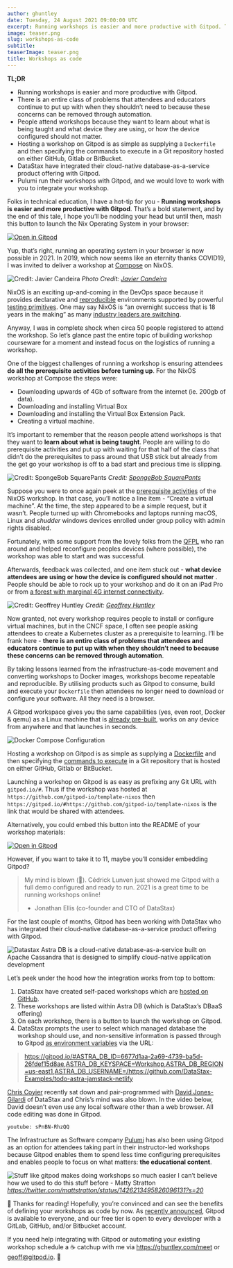 ```yaml
---
author: ghuntley
date: Tuesday, 24 August 2021 09:00:00 UTC
excerpt: Running workshops is easier and more productive with Gitpod. That’s a bold statement and by the end this tale I hope you’ll be nodding your head but until then mash this button to launch the Nix Operating System in your browser.
image: teaser.png
slug: workshops-as-code
subtitle:
teaserImage: teaser.png
title: Workshops as code
---
```


<script context="module">
  export const prerender = true;
</script>

**TL;DR**

- Running workshops is easier and more productive with Gitpod.
- There is an entire class of problems that attendees and educators continue to put up with when they shouldn’t need to because these concerns can be removed through automation.
- People attend workshops because they want to learn about what is being taught and what device they are using, or how the device configured should not matter.
- Hosting a workshop on Gitpod is as simple as supplying a `Dockerfile` and then specifying the commands to execute in a Git repository hosted on either GitHub, Gitlab or BitBucket.
- DataStax have integrated their cloud-native database-as-a-service product offering with Gitpod.
- Pulumi run their workshops with Gitpod, and we would love to work with you to integrate your workshop.

Folks in technical education, I have a hot-tip for you - **Running workshops is easier and more productive with Gitpod**. That’s a bold statement, and by the end of this tale, I hope you’ll be nodding your head but until then, mash this button to launch the Nix Operating System in your browser:

[![Open in Gitpod](https://gitpod.io/button/open-in-gitpod.svg)](https://gitpod.io/#https://github.com/gitpod-io/template-nixos)

Yup, that’s right, running an operating system in your browser is now possible in 2021. In 2019, which now seems like an eternity thanks COVID19, I was invited to deliver a workshop at [Compose](https://www.composeconference.org/2019-melbourne/speakers/#geoff-javier) on NixOS.

![Credit: Javier Candeira](../../../static/images/blog/workshops-as-code/nixos-compose-workshop.jpg)
_Photo Credit: [Javier Candeira](https://twitter.com/candeira)_

NixOS is an exciting up-and-coming in the DevOps space because it provides declarative and [reproducible](https://nix.dev/tutorials/declarative-and-reproducible-developer-environments#declarative-and-reproducible-developer-environments) environments supported by powerful [testing primitives](https://github.com/gitpod-io/template-nixos/blob/main/test.nix). One may say NixOS is “an overnight success that is 18 years in the making” as many [industry leaders are switching](https://twitter.com/mitchellh/status/1346136404682625024).

Anyway, I was in complete shock when circa 50 people registered to attend the workshop. So let’s glance past the entire topic of building workshop courseware for a moment and instead focus on the logistics of running a workshop.

One of the biggest challenges of running a workshop is ensuring attendees **do all the prerequisite activities before turning up**. For the NixOS workshop at Compose the steps were:

- Downloading upwards of 4Gb of software from the internet (ie. 200gb of data).
- Downloading and installing Virtual Box
- Downloading and installing the Virtual Box Extension Pack.
- Creating a virtual machine.

It’s important to remember that the reason people attend workshops is that they want to **learn about what is being taught**. People are willing to do prerequisite activities and put up with waiting for that half of the class that didn’t do the prerequisites to pass around that USB stick but already from the get go your workshop is off to a bad start and precious time is slipping.

![Credit: SpongeBob SquarePants](../../../static/images/blog/workshops-as-code/20mins-later.png)
_Credit: [SpongeBob SquarePants](https://en.wikipedia.org/wiki/SpongeBob_SquarePants)_

Suppose you were to once again peek at the [prerequisite activities](https://github.com/ghuntley/ghuntley/tree/trunk/workshops/nixos-workshop/modules/00-prerequisites) of the NixOS workshop. In that case, you’ll notice a line item - “Create a virtual machine”. At the time, the step appeared to be a simple request, but it wasn’t. People turned up with Chromebooks and laptops running macOS, Linux and _shudder_ windows devices enrolled under group policy with admin rights disabled.

Fortunately, with some support from the lovely folks from the [QFPL](https://qfpl.io/) who ran around and helped reconfigure peoples devices (where possible), the workshop was able to start and was successful.

Afterwards, feedback was collected, and one item stuck out - **what device attendees are using or how the device is configured should not matter** . People should be able to rock up to your workshop and do it on an iPad Pro or from [a forest with marginal 4G internet connectivity](https://news.ycombinator.com/item?id=26284635).

![Credit: Geoffrey Huntley](../../../static/images/blog/workshops-as-code/vanlife.jpg)
_Credit: [Geoffrey Huntley](https://ghuntley.com)_

Now granted, not every workshop requires people to install or configure virtual machines, but in the CNCF space, I often see people asking attendees to create a Kubernetes cluster as a prerequisite to learning. I’ll be frank here - **there is an entire class of problems that attendees and educators continue to put up with when they shouldn’t need to because these concerns can be removed through automation**.

By taking lessons learned from the infrastructure-as-code movement and converting workshops to Docker images, workshops become repeatable and reproducible. By utilising products such as Gitpod to consume, build and execute your `Dockerfile` then attendees no longer need to download or configure your software. All they need is a browser.

A Gitpod workspace gives you the same capabilities (yes, even root, Docker & qemu) as a Linux machine that is [already pre-built](/docs/prebuilds), works on any device from anywhere and that launches in seconds.

<!-- ![Credit: Geoffrey Huntley](../../../static/images/blog/workshops-as-code/teaser.jpg) -->

![Docker Compose Configuration](../../../static/images/blog/workshops-as-code/docker-compose.png)

Hosting a workshop on Gitpod is as simple as supplying a [Dockerfile](https://github.com/gitpod-io/template-nixos/blob/main/.gitpod.Dockerfile) and then specifying the [commands to execute](https://github.com/gitpod-io/template-nixos/blob/main/.gitpod.yml) in a Git repository that is hosted on either GitHub, Gitlab or BitBucket.

Launching a workshop on Gitpod is as easy as prefixing any Git URL with `gitpod.io/#`. Thus if the workshop was hosted at `https://github.com/gitpod-io/template-nixos` then `https://gitpod.io/#https://github.com/gitpod-io/template-nixos` is the link that would be shared with attendees.

Alternatively, you could embed this button into the README of your workshop materials:

[![Open in Gitpod](https://gitpod.io/button/open-in-gitpod.svg)](https://gitpod.io/#https://github.com/gitpod-io/template-nixos)

However, if you want to take it to 11, maybe you’ll consider embedding Gitpod?

> My mind is blown (🤯). Cédrick Lunven just showed me Gitpod with a full demo configured and ready to run. 2021 is a great time to be running workshops online!
>
> - Jonathan Ellis (co-founder and CTO of DataStax)

For the last couple of months, Gitpod has been working with DataStax who has integrated their cloud-native database-as-a-service product offering with Gitpod.

![Datastax Astra DB is a cloud-native database-as-a-service built on Apache Cassandra that is designed to simplify cloud-native application development](../../../static/images/blog/workshops-as-code/datastax.png)

Let’s peek under the hood how the integration works from top to bottom:

1. DataStax have created self-paced workshops which are [hosted on GitHub](https://github.com/DataStax-Academy?type=source).
1. These workshops are listed within Astra DB (which is DataStax’s DBaaS offering)
1. On each workshop, there is a button to launch the workshop on Gitpod.
1. DataStax prompts the user to select which managed database the workshop should use, and non-sensitive information is passed through to Gitpod [as environment variables](/docs/environment-variables#provide-env-vars-via-url) via the URL:

> https://gitpod.io/#ASTRA_DB_ID=6677d1aa-2a69-4739-ba5d-26fdef15d8ae,ASTRA_DB_KEYSPACE=Workshop,ASTRA_DB_REGION=us-east1,ASTRA_DB_USERNAME=/https://github.com/DataStax-Examples/todo-astra-jamstack-netlify

[Chris Coyier](https://css-tricks.com/video-screencasts/209-a-netflix-clone-with-datastax-astra-and-netlify/) recently sat down and pair-programmed with [David Jones-Gilardi](https://twitter.com/sonicdmg) of DataStax and Chris’s mind was also blown. In the video below, David doesn’t even use any local software other than a web browser. All code editing was done in Gitpod.

`youtube: sPnBN-RhzQQ`

The Infrastructure as Software company [Pulumi](https://www.pulumi.com/) has also been using Gitpod as an option for attendees taking part in their instructor-led workshops because Gitpod enables them to spend less time configuring prerequisites and enables people to focus on what matters: **the educational content**.

![Stuff like gitpod makes doing workshops so much easier I can’t believe how we used to do this stuff before - Matty Stratton](../../../static/images/blog/workshops-as-code/pulumi.png)
_https://twitter.com/mattstratton/status/1426213495826096131?s=20_

🎉 Thanks for reading! Hopefully, you’re convinced and can see the benefits of defining your workshops as code by now. As [recently announced](/blog/cloud-based-development-for-everyone), Gitpod is available to everyone, and our free tier is open to every developer with a GitLab, GitHub, and/or Bitbucket account.

If you need help integrating with Gitpod or automating your existing workshop schedule a ☕️ catchup with me via https://ghuntley.com/meet or geoff@gitpod.io. 🧡
